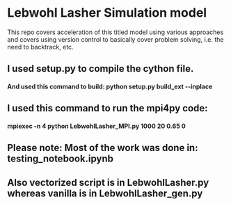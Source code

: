 # Lebwohl Lasher Simulation model
This repo covers acceleration of this titled model using various approaches and covers using version control to basically cover problem solving, i.e. the need to backtrack, etc.

## I used setup.py to compile the cython file.
#### And used this command to build: python setup.py build_ext --inplace

## I used this command to run the mpi4py code:
#### mpiexec -n 4 python LebwohlLasher_MPI.py 1000 20 0.65 0

## Please note: Most of the work was done in: testing_notebook.ipynb
## Also vectorized script is in LebwohlLasher.py whereas vanilla is in LebwohlLasher_gen.py
